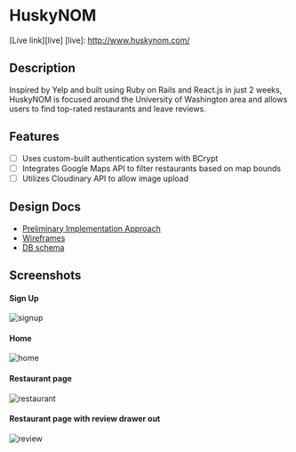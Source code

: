# HuskyNOM

[Live link][live]
[live]: http://www.huskynom.com/

## Description

Inspired by Yelp and built using Ruby on Rails and React.js in just 2 weeks, HuskyNOM is focused around the University of Washington area and allows users to find top-rated restaurants and leave reviews.

## Features
- [ ] Uses custom-built authentication system with BCrypt
- [ ] Integrates Google Maps API to filter restaurants based on map bounds
- [ ] Utilizes Cloudinary API to allow image upload

## Design Docs
* [Preliminary Implementation Approach][approach]
* [Wireframes][wireframes]
* [DB schema][schema]

[approach]: ./docs/approach.md
[wireframes]: ./docs/views.md
[schema]: ./docs/schema.md

## Screenshots
#### Sign Up
![signup]
#### Home
![home]
#### Restaurant page
![restaurant]
#### Restaurant page with review drawer out
![review]

[signup]: ./screenshots/signup.png
[home]: ./screenshots/home.png
[restaurant]: ./screenshots/restaurant.png
[review]: ./screenshots/review.png
